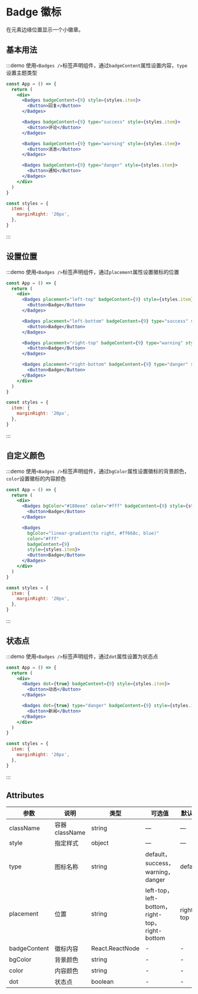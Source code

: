 # Badge 徽标

在元素边缘位置显示一个小徽章。

## 基本用法

:::demo 使用`<Badges />`标签声明组件，通过`badgeContent`属性设置内容，`type`设置主题类型

```jsx
const App = () => {
  return (
    <div>
      <Badges badgeContent={9} style={styles.item}>
        <Button>回复</Button>
      </Badges>

      <Badges badgeContent={9} type="success" style={styles.item}>
        <Button>评论</Button>
      </Badges>

      <Badges badgeContent={9} type="warning" style={styles.item}>
        <Button>消息</Button>
      </Badges>

      <Badges badgeContent={9} type="danger" style={styles.item}>
        <Button>通知</Button>
      </Badges>
    </div>
  )
}

const styles = {
  item: {
    marginRight: '20px',
  },
}
```

:::

## 设置位置

:::demo 使用`<Badges />`标签声明组件，通过`placement`属性设置徽标的位置

```jsx
const App = () => {
  return (
    <div>
      <Badges placement="left-top" badgeContent={9} style={styles.item}>
        <Button>Badge</Button>
      </Badges>

      <Badges placement="left-bottom" badgeContent={9} type="success" style={styles.item}>
        <Button>Badge</Button>
      </Badges>

      <Badges placement="right-top" badgeContent={9} type="warning" style={styles.item}>
        <Button>Badge</Button>
      </Badges>

      <Badges placement="right-bottom" badgeContent={9} type="danger" style={styles.item}>
        <Button>Badge</Button>
      </Badges>
    </div>
  )
}

const styles = {
  item: {
    marginRight: '20px',
  },
}
```

:::

## 自定义颜色

:::demo 使用`<Badges />`标签声明组件，通过`bgColor`属性设置徽标的背景颜色，`color`设置徽标的内容颜色

```jsx
const App = () => {
  return (
    <div>
      <Badges bgColor="#188eee" color="#fff" badgeContent={9} style={styles.item}>
        <Button>Badge</Button>
      </Badges>

      <Badges
        bgColor="linear-gradient(to right, #ff668c, blue)"
        color="#fff"
        badgeContent={9}
        style={styles.item}>
        <Button>Badge</Button>
      </Badges>
    </div>
  )
}

const styles = {
  item: {
    marginRight: '20px',
  },
}
```

:::

## 状态点

:::demo 使用`<Badges />`标签声明组件，通过`dot`属性设置为状态点

```jsx
const App = () => {
  return (
    <div>
      <Badges dot={true} badgeContent={9} style={styles.item}>
        <Button>动态</Button>
      </Badges>

      <Badges dot={true} type="danger" badgeContent={9} style={styles.item}>
        <Button>新闻</Button>
      </Badges>
    </div>
  )
}

const styles = {
  item: {
    marginRight: '20px',
  },
}
```

:::

## Attributes

| 参数         | 说明           | 类型            | 可选值                                         | 默认值    |
| ------------ | -------------- | --------------- | ---------------------------------------------- | --------- |
| className    | 容器 className | string          | —                                              | —         |
| style        | 指定样式       | object          | —                                              | —         |
| type         | 图标名称       | string          | default，success，warning，danger              | default   |
| placement    | 位置           | string          | left-top，left-bottom，right-top，right-bottom | right-top |
| badgeContent | 徽标内容       | React.ReactNode | -                                              | -         |
| bgColor      | 背景颜色       | string          | -                                              | -         |
| color        | 内容颜色       | string          | -                                              | -         |
| dot          | 状态点         | boolean         | -                                              | -         |
